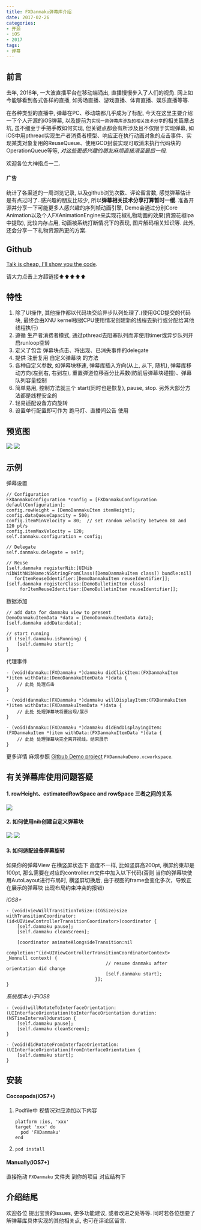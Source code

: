 ```yaml
---
title: FXDanmaku弹幕库介绍
date: 2017-02-26
categories: 
- 开源
- iOS
- 2017
tags: 
- 弹幕
---
```

## 前言

去年, 2016年, 一大波直播平台在移动端涌出, 直播慢慢步入了人们的视角. 网上如今能够看到各式各样的直播, 如秀场直播、游戏直播、体育直播、娱乐直播等等. 

在各种类型的直播中, 弹幕在PC、移动端都几乎成为了标配, 今天在这里主要介绍一下个人开源的iOS弹幕, 以及提前为`实现一款弹幕库涉及的相关技术分享`的相关篇章占坑, 虽不细至于手把手教如何实现, 但关键点都会有所涉及且不仅限于实现弹幕, 如iOS中用pthread实现生产者消费者模型、响应正在执行动画对象的点击事件、实现某类对象复用的ReuseQueue、使用GCD封装实现可取消未执行代码块的OperationQueue等等, *对这些更感兴趣的朋友麻烦直接滑至最后一段.*

<!-- more -->

欢迎各位大神指点一二. 

#### 广告

统计了各渠道的一周浏览记录, 以及github浏览次数、评论留言数, 感觉弹幕估计是有点过时了..感兴趣的朋友比较少, 所以**弹幕相关技术分享打算暂时一缓**. 准备开源并分享一下可能更多人感兴趣的序列帧动画引擎, Demo会通过分别Core Animation以及个人FXAnimationEngine来实现花椒礼物动画的效果(资源花椒ipa中提取), 比较内存占用, 动画被系统打断情况下的表现, 图片解码相关知识等. 此外, 还会分享一下礼物资源热更的方案.

## Github

[Talk is cheap, I'll show you the code](https://github.com/ShawnFoo/FXDanmaku).

请大力点击上方超链接⬆️⬆️⬆️⬆️⬆️

## 特性

1. 除了UI操作, 其他操作都以代码块交给异步队列处理了.(使用GCD提交的代码块, 最终会由XNU kernel根据CPU使用情况创建新的线程去执行或分配给其他线程执行)
2. 遵循 生产者消费者模式, 通过pthread去阻塞队列而非使用timer或异步队列开启runloop空转
3. 定义了包含 弹幕块点击、将出现、已消失事件的delegate
4. 提供 注册复用 自定义弹幕块 的方法
5. 各种自定义参数, 如弹幕块移速, 弹幕库插入方向(从上, 从下, 随机), 弹幕库移动方向(左到右, 右到左), 重置弹道位移百分比系数(防前后弹幕块碰撞)、弹幕队列容量控制
6. 简单易用, 控制方法就三个 start(同时也是恢复), pause, stop. 另外大部分方法都是线程安全的
7. 轻易适配设备方向旋转
8. 设置单行配置即可作为 跑马灯、直播间公告 使用

## 预览图

![](http://upload-images.jianshu.io/upload_images/303892-2d797e38efceb2f4.gif?imageMogr2/auto-orient/strip)
![](http://upload-images.jianshu.io/upload_images/303892-824590dfc5af0cf6.gif?imageMogr2/auto-orient/strip)

## 示例

弹幕设置

```
// Configuration
FXDanmakuConfiguration *config = [FXDanmakuConfiguration defaultConfiguration];
config.rowHeight = [DemoDanmakuItem itemHeight];
config.dataQueueCapacity = 500;
config.itemMinVelocity = 80;  // set random velocity between 80 and 120 pt/s
config.itemMaxVelocity = 120;
self.danmaku.configuration = config;

// Delegate
self.danmaku.delegate = self;

// Reuse
[self.danmaku registerNib:[UINib nibWithNibName:NSStringFromClass([DemoDanmakuItem class]) bundle:nil]
   forItemReuseIdentifier:[DemoDanmakuItem reuseIdentifier]];
[self.danmaku registerClass:[DemoBulletinItem class] 
     forItemReuseIdentifier:[DemoBulletinItem reuseIdentifier]];
```

数据添加

```
// add data for danmaku view to present
DemoDanmakuItemData *data = [DemoDanmakuItemData data];
[self.danmaku addData:data];

// start running
if (!self.danmaku.isRunning) {
	[self.danmaku start];
}
```

代理事件

```
- (void)danmaku:(FXDanmaku *)danmaku didClickItem:(FXDanmakuItem *)item withData:(DemoDanmakuItemData *)data {
    // 此处 处理点击
}

- (void)danmaku:(FXDanmaku *)danmaku willDisplayItem:(FXDanmakuItem *)item withData:(FXDanmakuItemData *)data {
    // 此处 处理弹幕块将要出现/展示
}

- (void)danmaku:(FXDanmaku *)danmaku didEndDisplayingItem:(FXDanmakuItem *)item withData:(FXDanmakuItemData *)data {
    // 此处 处理弹幕块完全离开视线，结束展示
}
```
更多详情 麻烦参照 [Gitbub Demo project](https://github.com/ShawnFoo/FXDanmaku) `FXDanmakuDemo.xcworkspace`. 

## 有关弹幕库使用问题答疑

#### 1. rowHeight、estimatedRowSpace and rowSpace 三者之间的关系

![](http://upload-images.jianshu.io/upload_images/303892-7c9d2ff6d846ccc3.png?imageMogr2/auto-orient/strip%7CimageView2/2/w/1240)

#### 2. 如何使用nib创建自定义弹幕块

![](http://upload-images.jianshu.io/upload_images/303892-a9224a1153c59bac.png?imageMogr2/auto-orient/strip%7CimageView2/2/w/1240)
![](http://upload-images.jianshu.io/upload_images/303892-66430222e3e71551.png?imageMogr2/auto-orient/strip%7CimageView2/2/w/1240)

#### 3. 如何适配设备屏幕旋转

如果你的弹幕View 在横竖屏状态下 高度不一样, 比如竖屏高200pt, 横屏约束却是100pt, 那么需要在对应的controller.m文件中加入以下代码(否则 当你的弹幕块使用AutoLayout进行布局时, 横竖屏切换后, 由于视图的frame会变化多次，导致正在展示的弹幕块 出现布局约束冲突的报错)

*iOS8+*

```
- (void)viewWillTransitionToSize:(CGSize)size withTransitionCoordinator:(id<UIViewControllerTransitionCoordinator>)coordinator {
    [self.danmaku pause];
    [self.danmaku cleanScreen];
    
    [coordinator animateAlongsideTransition:nil
		        	             completion:^(id<UIViewControllerTransitionCoordinatorContext>  _Nonnull context) {
                                     // resume danmaku after orientation did change
                                     [self.danmaku start];
                                 }];
}
```

*系统版本小于iOS8*

```
- (void)willRotateToInterfaceOrientation:(UIInterfaceOrientation)toInterfaceOrientation duration:(NSTimeInterval)duration {
    [self.danmaku pause];
    [self.danmaku cleanScreen];
}

- (void)didRotateFromInterfaceOrientation:(UIInterfaceOrientation)fromInterfaceOrientation {
    [self.danmaku start];
}
```

## 安装

#### Cocoapods(iOS7+)

1. Podfile中 视情况对应添加以下内容
	```
	platform :ios, 'xxx'
	target 'xxx' do
	  pod 'FXDanmaku'
	end
	```
2. `pod install`

#### Manually(iOS7+)

直接拖动 `FXDanmaku` 文件夹 到你的项目 对应结构下

## 介绍结尾

欢迎各位 提出宝贵的issues, 更多功能建议, 或者改进之处等等. 同时若各位想要了解弹幕库具体实现的其他相关点, 也可在评论区留言.